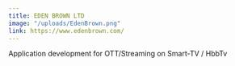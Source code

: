```yaml
---
title: EDEN BROWN LTD
image: "/uploads/EdenBrown.png"
link: https://www.edenbrown.com/
---
```


Application development for OTT/Streaming on Smart-TV / HbbTv

